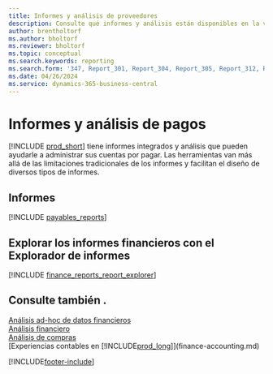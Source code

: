```yaml
---
title: Informes y análisis de proveedores
description: Consulte qué informes y análisis están disponibles en la versión estándar de Business Central para que pueda realizar un seguimiento de sus cuentas por pagar.
author: brentholtorf
ms.author: bholtorf
ms.reviewer: bholtorf
ms.topic: conceptual
ms.search.keywords: reporting
ms.search.form: '347, Report_301, Report_304, Report_305, Report_312, Report_317, Report_319, Report_321, Report_322, Report_329'
ms.date: 04/26/2024
ms.service: dynamics-365-business-central
---
```

# Informes y análisis de pagos

[!INCLUDE [prod_short](includes/prod_short.md)] tiene informes integrados y análisis que pueden ayudarle a administrar sus cuentas por pagar. Las herramientas van más allá de las limitaciones tradicionales de los informes y facilitan el diseño de diversos tipos de informes.  

## Informes

[!INCLUDE [payables_reports](includes/payables-reports-include.md)]

## Explorar los informes financieros con el Explorador de informes

[!INCLUDE [finance_reports_report_explorer](includes/finance-reports-report-explorer-include.md)]

## Consulte también .

[Análisis ad-hoc de datos financieros](ad-hoc-analysis-finance.md)  
[Análisis financiero](bi.md)  
[Análisis de compras](purchasing-analytics-overview.md)  
[Experiencias contables en [!INCLUDE[prod_long](includes/prod_long.md)]](finance-accounting.md)  

[!INCLUDE[footer-include](includes/footer-banner.md)]

